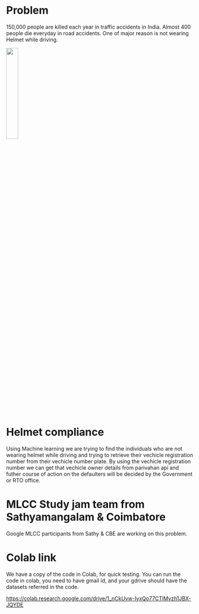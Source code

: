# Problem
150,000 people are killed each year in traffic accidents in India. 
Almost 400 people die everyday in road accidents. One of major reason is not wearing Helmet while driving.

<img src="https://rukminim1.flixcart.com/image/612/612/jkk1hu80/helmet/n/c/h/cliff-motorbike-helmet-black-1-ak07-24-full-face-vega-original-imaedhrvhhuzsfhz.jpeg" width="25%" height="25%">

# Helmet compliance
Using Machine learning we are trying to find the individuals who are not wearing helmet while driving and trying to retrieve their vechicle registration number from their vechicle number plate.  By using the vechicle registration number we can get that vechicle owner details from parivahan api and futher course of action on the defaulters will be decided by the Government or RTO office. 

# MLCC Study jam team from Sathyamangalam & Coimbatore
Google MLCC participants from Sathy & CBE are working on this problem.

# Colab link
We have a copy of the code in Colab, for quick testing.
You can run the code in colab, you need to have gmail id, and your gdrive should have the datasets referred in the code.

https://colab.research.google.com/drive/1_nCkUvw-IyxQo77CTlMvzh1JBX-JQYDE
